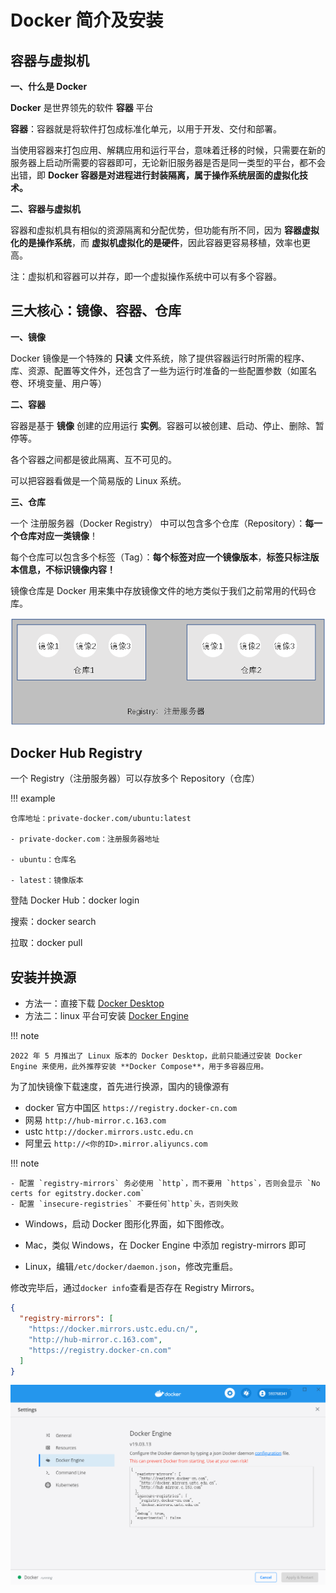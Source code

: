 # Docker 简介及安装

## 容器与虚拟机

**一、什么是 Docker**

**Docker** 是世界领先的软件 **容器** 平台

**容器**：容器就是将软件打包成标准化单元，以用于开发、交付和部署。

当使用容器来打包应用、解耦应用和运行平台，意味着迁移的时候，只需要在新的服务器上启动所需要的容器即可，无论新旧服务器是否是同一类型的平台，都不会出错，即 **Docker 容器是对进程进行封装隔离，属于操作系统层面的虚拟化技术。**

**二、容器与虚拟机**

容器和虚拟机具有相似的资源隔离和分配优势，但功能有所不同，因为 **容器虚拟化的是操作系统**，而 **虚拟机虚拟化的是硬件**，因此容器更容易移植，效率也更高。

注：虚拟机和容器可以并存，即一个虚拟操作系统中可以有多个容器。

## 三大核心：镜像、容器、仓库

**一、镜像**

Docker 镜像是一个特殊的 **只读** 文件系统，除了提供容器运行时所需的程序、库、资源、配置等文件外，还包含了一些为运行时准备的一些配置参数（如匿名卷、环境变量、用户等）

**二、容器**

容器是基于 **镜像** 创建的应用运行 **实例**。容器可以被创建、启动、停止、删除、暂停等。

各个容器之间都是彼此隔离、互不可见的。

可以把容器看做是一个简易版的 Linux 系统。

**三、仓库**

一个 注册服务器（Docker Registry） 中可以包含多个仓库（Repository）：**每一个仓库对应一类镜像**！

每个仓库可以包含多个标签（Tag）：**每个标签对应一个镜像版本**，**标签只标注版本信息，不标识镜像内容！**

镜像仓库是 Docker 用来集中存放镜像文件的地方类似于我们之前常用的代码仓库。

![Registry示意图](https://github.com/WlqFigureBed/FigureBed-one/raw/master/img/20201124095251.png)

## Docker Hub Registry

一个 Registry（注册服务器）可以存放多个 Repository（仓库）

!!! example

    仓库地址：private-docker.com/ubuntu:latest

    - private-docker.com：注册服务器地址

    - ubuntu：仓库名

    - latest：镜像版本

登陆 Docker Hub：docker login

搜索：docker search

拉取：docker pull

## 安装并换源

- 方法一：直接下载 [Docker Desktop](https://www.docker.com/products/docker-desktop/)
- 方法二：linux 平台可安装 [Docker Engine](https://docs.docker.com/engine/install/)

!!! note

    2022 年 5 月推出了 Linux 版本的 Docker Desktop，此前只能通过安装 Docker Engine 来使用，此外推荐安装 **Docker Compose**，用于多容器应用。

为了加快镜像下载速度，首先进行换源，国内的镜像源有

- docker 官方中国区 `https://registry.docker-cn.com`
- 网易 `http://hub-mirror.c.163.com`
- ustc `http://docker.mirrors.ustc.edu.cn`
- 阿里云 `http://<你的ID>.mirror.aliyuncs.com`

!!! note

    - 配置 `registry-mirrors` 务必使用 `http`，而不要用 `https`，否则会显示 `No certs for egitstry.docker.com`
    - 配置 `insecure-registries` 不要任何`http`头，否则失败

- Windows，启动 Docker 图形化界面，如下图修改。

- Mac，类似 Windows，在 Docker Engine 中添加 registry-mirrors 即可

- Linux，编辑`/etc/docker/daemon.json`，修改完重启。

修改完毕后，通过`docker info`查看是否存在 Registry Mirrors。

```json
{
  "registry-mirrors": [
    "https://docker.mirrors.ustc.edu.cn/",
    "http://hub-mirror.c.163.com",
    "https://registry.docker-cn.com"
  ]
}
```

![Windows](https://github.com/WlqFigureBed/FigureBed-one/raw/master/img/20201124104257.png)



